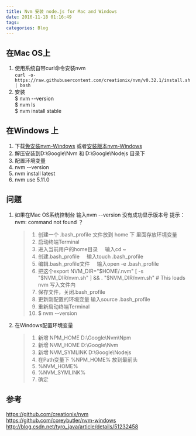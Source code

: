 ```yaml
---
title: Nvm 安装 node.js for Mac and Windows  
date: 2016-11-18 01:16:49  
tags:  
categories: Blog  
---
```


## 在Mac OS上  

  1. 使用系统自带curl命令安装nvm  
      `curl -o- https://raw.githubusercontent.com/creationix/nvm/v0.32.1/install.sh | bash`
  2. 安装  
  $ nvm --version  
  $ nvm ls  
  $ nvm install stable  

## 在Windows 上  

1. 下载[免安装nvm-Windows](https://github.com/coreybutler/nvm-windows/releases/download/1.1.1/nvm-noinstall.zip) 或者[安装版本nvm-Windows](https://github.com/coreybutler/nvm-windows/releases/download/1.1.1/nvm-setup.zip)  
1. 解压安装到D:\Google\Nvm 和 D:\Google\Nodejs 目录下  
1. 配置环境变量  
1. nvm --version  
1. nvm install latest
1. nvm use 5.11.0  

## 问题  

1. 如果在Mac OS系统控制台 输入nvm --version 没有成功显示版本号 提示：nvm: command not found ？  
    >
    > 1. 创建一个 .bash_profile 文件放到 home 下 里面存放环境变量
    > 1. 启动终端Terminal
    > 1. 进入当前用户的home目录
    >    输入cd ~
    > 1. 创建.bash_profile
        输入touch .bash_profile
    > 1. 编辑.bash_profile文件
        输入open -e .bash_profile
    > 1. 把这个export NVM_DIR="$HOME/.nvm"
    > [ -s "$NVM_DIR/nvm.sh" ] && . "$NVM_DIR/nvm.sh" # This loads nvm 写入文件内
    > 1. 保存文件，关闭.bash_profile
    > 1. 更新刚配置的环境变量
        输入source .bash_profile
    > 1. 重新启动终端Terminal
    > 1. $ nvm --version  
    >
1. 在Windows配置环境变量  
    >
    > 1. 新增 NPM_HOME D:\Google\Nvm\Npm  
    > 1. 新增 NVM_HOME D:\Google\Nvm  
    > 1. 新增 NVM_SYMLINK D:\Google\Nodejs  
    > 1. 在Path变量下 %NPM_HOME% 放到最前头  
    > 1. %NVM_HOME%
    > 1. %NVM_SYMLINK%  
    > 1. 确定  

## 参考

<https://github.com/creationix/nvm>  
<https://github.com/coreybutler/nvm-windows>  
<http://blog.csdn.net/tyro_java/article/details/51232458>
